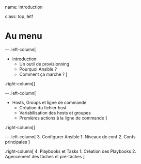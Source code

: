 name: introduction

class: top, letf

# Au menu

--
.left-column[
*  Introduction
    - Un outil de provisionning
    - Pourquoi Ansible ?
    - Comment ça marche ?
]

.right-column[]

--
.left-column[
* Hosts, Groups et ligne de commande
    - Création du fichier host
    - Variabilisation des hosts et groupes
    - Premières actions à la ligne de commande
]

.right-column[]

--
.left-column[
3. Configurer Ansible
    1. Niveaux de conf
    2. Confs principales
]

.right-column[
4. Playbooks et Tasks
    1. Création des Playbooks
    2. Agencement des tâches et pré-tâches
]

